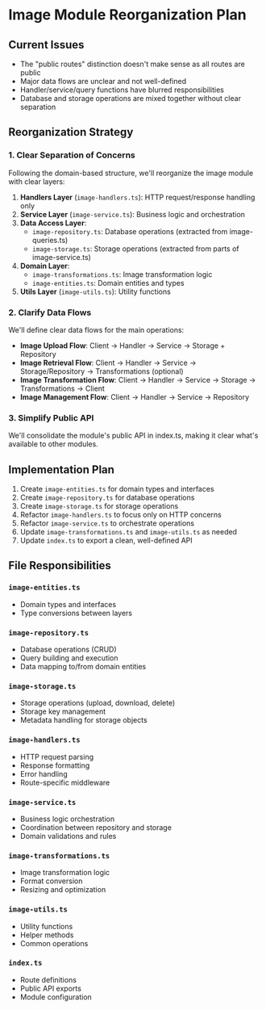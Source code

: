 # Image Module Reorganization Plan

## Current Issues

- The "public routes" distinction doesn't make sense as all routes are public
- Major data flows are unclear and not well-defined
- Handler/service/query functions have blurred responsibilities
- Database and storage operations are mixed together without clear separation

## Reorganization Strategy

### 1. Clear Separation of Concerns

Following the domain-based structure, we'll reorganize the image module with clear layers:

1. **Handlers Layer** (`image-handlers.ts`): HTTP request/response handling only
2. **Service Layer** (`image-service.ts`): Business logic and orchestration
3. **Data Access Layer**:
   - `image-repository.ts`: Database operations (extracted from image-queries.ts)
   - `image-storage.ts`: Storage operations (extracted from parts of image-service.ts)
4. **Domain Layer**:
   - `image-transformations.ts`: Image transformation logic
   - `image-entities.ts`: Domain entities and types
5. **Utils Layer** (`image-utils.ts`): Utility functions

### 2. Clarify Data Flows

We'll define clear data flows for the main operations:

- **Image Upload Flow**: Client → Handler → Service → Storage + Repository
- **Image Retrieval Flow**: Client → Handler → Service → Storage/Repository → Transformations (optional)
- **Image Transformation Flow**: Client → Handler → Service → Storage → Transformations → Client
- **Image Management Flow**: Client → Handler → Service → Repository

### 3. Simplify Public API

We'll consolidate the module's public API in index.ts, making it clear what's available to other modules.

## Implementation Plan

1. Create `image-entities.ts` for domain types and interfaces
2. Create `image-repository.ts` for database operations
3. Create `image-storage.ts` for storage operations
4. Refactor `image-handlers.ts` to focus only on HTTP concerns
5. Refactor `image-service.ts` to orchestrate operations
6. Update `image-transformations.ts` and `image-utils.ts` as needed
7. Update `index.ts` to export a clean, well-defined API

## File Responsibilities

### `image-entities.ts`

- Domain types and interfaces
- Type conversions between layers

### `image-repository.ts`

- Database operations (CRUD)
- Query building and execution
- Data mapping to/from domain entities

### `image-storage.ts`

- Storage operations (upload, download, delete)
- Storage key management
- Metadata handling for storage objects

### `image-handlers.ts`

- HTTP request parsing
- Response formatting
- Error handling
- Route-specific middleware

### `image-service.ts`

- Business logic orchestration
- Coordination between repository and storage
- Domain validations and rules

### `image-transformations.ts`

- Image transformation logic
- Format conversion
- Resizing and optimization

### `image-utils.ts`

- Utility functions
- Helper methods
- Common operations

### `index.ts`

- Route definitions
- Public API exports
- Module configuration
